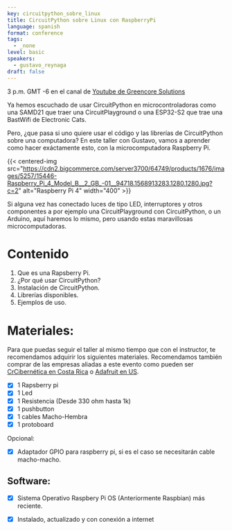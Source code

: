 ```yaml
---
key: circuitpython_sobre_linux
title: CircuitPython sobre Linux con RaspberryPi
language: spanish
format: conference
tags:
  - _none
level: basic
speakers:
  - gustavo_reynaga
draft: false
---
```

3 p.m. GMT -6 en el canal de [Youtube de Greencore Solutions](https://www.youtube.com/channel/UCeZ-Wk1LyK2lnm5x4BCbyGA)


Ya hemos escuchado de usar CircuitPython en microcontroladoras como una SAMD21 que traer una CircuitPlayground o una ESP32-S2 que trae una BastWifi de Electronic Cats.

Pero, ¿que pasa si uno quiere usar el código y las librerías de CircuitPython sobre una computadora? En este taller con Gustavo, vamos a aprender como hacer exáctamente esto, con la microcomputadora Raspberry Pi. 

{{< centered-img src="https://cdn2.bigcommerce.com/server3700/64749/products/1676/images/5257/15446-Raspberry_Pi_4_Model_B__2_GB_-01__94718.1568913283.1280.1280.jpg?c=2" alt="Raspberry Pi 4" width="400" >}}

Si alguna vez has conectado luces de tipo LED, interruptores y otros componentes a por ejemplo una CircuitPlayground con CircuitPython, o un Arduino, aquí haremos lo mismo, pero usando estas maravillosas microcomputadoras.

# Contenido

1. Que es una Rapsberry Pi.
2. ¿Por qué usar CircuitPython?
3. Instalación de CircuitPython.
4. Librerías disponibles.
5. Ejemplos de uso.

# Materiales:

Para que puedas seguir el taller al mismo tiempo que con el instructor, te recomendamos adquirir los siguientes materiales. Recomendamos también comprar de las empresas aliadas a este evento como pueden ser [CrCibernética en Costa Rica](https://www.crcibernetica.com/raspberry-pi-4-model-b-2-gb/) o [Adafruit en US](https://www.adafruit.com/product/4292).

- [x] 1 Rapsberry pi
- [x] 1 Led
- [x] 1 Resistencia (Desde 330 ohm hasta 1k)
- [x] 1 pushbutton
- [x] 1 cables Macho-Hembra
- [x] 1 protoboard

Opcional: 
- [x] Adaptador GPIO para raspberry pi, si es el caso se necesitarán cable macho-macho.

## Software: 

- [x] Sistema Operativo Raspbery Pi OS (Anteriormente Raspbian) más reciente.
- [x] Instalado, actualizado y con conexión a internet


